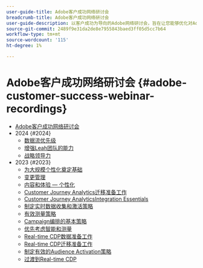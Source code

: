 ```yaml
---
user-guide-title: Adobe客户成功网络研讨会
breadcrumb-title: Adobe客户成功网络研讨会
user-guide-description: 以客户成功为导向的Adobe网络研讨会，旨在让您能够优化对AdobeExperience Cloud的投资。 获得宝贵的见解以最大限度地实现价值并提高Adobe解决方案的采用率。
source-git-commit: 2489f9e31da2de8e7955843baed3ff05d5cc7b64
workflow-type: tm+mt
source-wordcount: '115'
ht-degree: 1%

---
```



# Adobe客户成功网络研讨会 {#adobe-customer-success-webinar-recordings}

+ [Adobe客户成功网络研讨会](overview.md)
+ 2024 {#2024}
   + [数据流优先级](2024/data-stream-prioritization.md)
   + [增强Leah团队的能力](2024/empowering-lean-teams.md)
   + [战略领导力](2024/strategic-leadership.md)
+ 2023 {#2023}
   + [为大规模个性化奠定基础](2023/personalization-at-scale.md)
   + [变更管理](2023/change-management.md)
   + [内容和体验 — 个性化](2023/content-experiences-personalization.md)
   + [Customer Journey Analytics迁移准备工作](2023/cja-migration-readiness.md)
   + [Customer Journey AnalyticsIntegration Essentials](2023/cja-integration-essentials.md)
   + [制定实时数据收集和激活策略](2023/data-collection-activation-strategy.md)
   + [有效测量策略](2023/measurement-strategy.md)
   + [Campaign编排的基本策略](2023/foundational-strategy-campaign.md)
   + [优先考虑智能和测量](2023/intelligence-and-measurement.md)
   + [Real-time CDP数据准备工作](2023/rtcdp-migration-data-readiness.md)
   + [Real-time CDP迁移准备工作](2023/rtcdp-migration-readiness.md)
   + [制定有效的Audience Activation策略](2023/audience-activation.md)
   + [过渡到Real-time CDP](2023/aam-to-rtcdp.md)